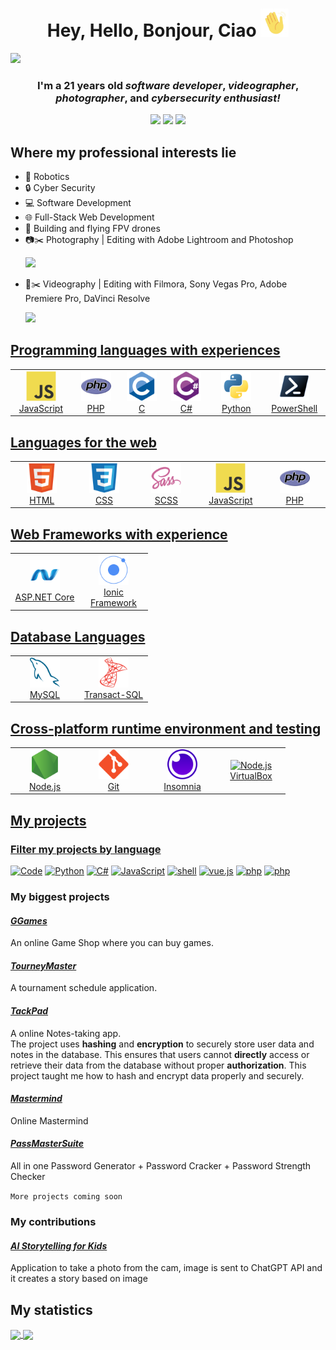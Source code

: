 <div align="center">
  <h1>Hey, Hello, Bonjour, Ciao <img alt="Waving Hand" src="wavingHand.gif" width="45" height="45"></h1>
</div>

<img src="https://media.licdn.com/dms/image/D4D16AQGeAXxK0g-kNA/profile-displaybackgroundimage-shrink_350_1400/0/1681888349977?e=1724889600&v=beta&t=u2I1al1rbYEhS9vS7ZFdghbdS_XGsez4VTthJQ5TTiM"/>

<div align="center">
  <h3>I'm a 21 years old <strong><em>software developer</em></strong>, <strong><em>videographer</em></strong>, <strong><em>photographer</em></strong>, and <strong><em>cybersecurity enthusiast!</em></strong></h3>
</div><be>

<p align="center">
  <a href="https://github.com/olivierluethy/olivierluethy"><img src="https://komarev.com/ghpvc/?username=olivierluethy&style=for-the-badge&color=000000&abbreviated=true"/></a>
  <a href="https://www.linkedin.com/in/olivier-l%C3%BCthy-381a0b24b/"><img src="https://img.shields.io/badge/linkedin-%230077B5.svg?&style=for-the-badge&logo=linkedin&logoColor=white" height=25></a>
  <a href="https://www.instagram.com/olivier.luethy/"><img src="https://img.shields.io/badge/Olivier Lüthy-%23E4405F.svg?&style=for-the-badge&logo=instagram&logoColor=white" height=25></a>
</p>

## Where my professional interests lie
- 🤖 Robotics
- 🔒 Cyber Security
- 💻 Software Development
- 🌐 Full-Stack Web Development
- 🚁 Building and flying FPV drones
- 📷✂️ Photography | Editing with Adobe Lightroom and Photoshop<br><p><a href="https://www.instagram.com/visioncraft_photography/"><img src="https://img.shields.io/badge/Visioncraft Photography-%23E4405F.svg?&style=for-the-badge&logo=instagram&logoColor=white" height=25></a></p>
- 🎥✂️ Videography | Editing with Filmora, Sony Vegas Pro, Adobe Premiere Pro, DaVinci Resolve <p><a href="https://www.youtube.com/channel/UChOkKYojDAE8L9HPXNnL1Kw"><img src="https://img.shields.io/badge/Olivier Lüthy-%2312100E.svg?&style=for-the-badge&logo=youtube&logoColor=pink" height=25></a><a href="https://www.youtube.com/channel/UChOkKYojDAE8L9HPXNnL1Kw">
</p>

## Programming languages with experiences
<table>
  <tr>
    <td align="center" width="96">
      <a href="#olivierluethy">
        <img src="https://github.com/devicons/devicon/blob/master/icons/javascript/javascript-original.svg" width="48" height="48" alt="JavaScript" />
      </a>
      <br>JavaScript
    </td>
    <td align="center" width="96">
      <a href="#olivierluethy">
        <img src="https://github.com/devicons/devicon/blob/master/icons/php/php-original.svg" width="48" height="48" alt="PHP" />
      </a>
      <br>PHP
    </td>
    <td align="center" width="96">
      <a href="#olivierluethy">
        <img src="https://github.com/devicons/devicon/blob/master/icons/c/c-original.svg" width="48" height="48" alt="C" />
      </a>
      <br>C
    </td>
    <td align="center" width="96">
      <a href="#olivierluethy">
        <img src="https://github.com/devicons/devicon/blob/master/icons/csharp/csharp-original.svg" width="48" height="48" alt="C-Sharp" />
      </a>
      <br>C# 
    </td>
    <td align="center" width="96">
      <a href="olivierluethy">
        <img src="https://github.com/devicons/devicon/blob/master/icons/python/python-original.svg" width="48" height="48" alt="Python" />
      </a>
      <br>Python
    </td>
    <td align="center" width="96">
      <a href="olivierluethy">
        <img src="https://github.com/devicons/devicon/blob/master/icons/powershell/powershell-original.svg" width="48" height="48" alt="PowerShell" />
      </a>
      <br>PowerShell
    </td>
  </tr>
</table>

## Languages for the web
<table>
  <tr>
    <td align="center" width="96">
      <a href="#olivierluethy">
        <img src="https://github.com/devicons/devicon/blob/master/icons/html5/html5-original.svg" width="48" height="48" alt="HTML" />
      </a>
      <br>HTML
    </td>
    <td align="center" width="96">
      <a href="#olivierluethy">
        <img src="https://github.com/devicons/devicon/blob/master/icons/css3/css3-original.svg" width="48" height="48" alt="CSS" />
      </a>
      <br>CSS
    </td>
    <td align="center" width="96">
      <a href="#olivierluethy">
        <img src="https://github.com/devicons/devicon/blob/master/icons/sass/sass-original.svg" width="48" height="48" alt="SCSS" />
      </a>
      <br>SCSS
    </td>
    <td align="center" width="96">
      <a href="#olivierluethy">
        <img src="https://github.com/devicons/devicon/blob/master/icons/javascript/javascript-original.svg" width="48" height="48" alt="JavaScript" />
      </a>
      <br>JavaScript
    </td>
    <td align="center" width="96">
      <a href="#olivierluethy">
        <img src="https://github.com/devicons/devicon/blob/master/icons/php/php-original.svg" width="48" height="48" alt="PHP" />
      </a>
      <br>PHP
    </td>
  </tr>
</table>

## Web Frameworks with experience
<table>
  <tr>
    <td align="center" width="96">
      <a href="#olivierluethy">
        <img src="https://github.com/devicons/devicon/blob/master/icons/dot-net/dot-net-original.svg" width="48" height="48" alt="ASP.NET Core" />
      </a>
      <br>ASP.NET Core
    </td>
    <td align="center" width="96">
      <a href="#olivierluethy">
        <img src="https://github.com/devicons/devicon/blob/master/icons/ionic/ionic-original.svg" width="48" height="48" alt="Ionic" />
      </a>
      <br>Ionic Framework
    </td>
  </tr>
</table>

## Database Languages
<table>
  <tr>
    <td align="center" width="96">
      <a href="#olivierluethy">
        <img src="https://github.com/devicons/devicon/blob/master/icons/mysql/mysql-original.svg" width="48" height="48" alt="ASP.NET Core" />
      </a>
      <br>MySQL
    </td>
    <td align="center" width="96">
      <a href="#olivierluethy">
        <img src="https://github.com/devicons/devicon/blob/master/icons/microsoftsqlserver/microsoftsqlserver-plain.svg" width="48" height="48" alt="Ionic" />
      </a>
      <br>Transact-SQL
    </td>
  </tr>
</table>

## Cross-platform runtime environment and testing
<table>
  <tr>
    <td align="center" width="96">
      <a href="#olivierluethy">
        <img src="https://github.com/devicons/devicon/blob/master/icons/nodejs/nodejs-original.svg" width="48" height="48" alt="Node.js" />
      </a>
      <br>Node.js
    </td>
    <td align="center" width="96">
      <a href="#olivierluethy">
        <img src="https://github.com/devicons/devicon/blob/master/icons/git/git-original.svg" width="48" height="48" alt="Node.js" />
      </a>
      <br>Git
    </td>
    <td align="center" width="96">
      <a href="#olivierluethy">
        <img src="https://github.com/devicons/devicon/blob/master/icons/insomnia/insomnia-original.svg" width="48" height="48" alt="Node.js" />
      </a>
      <br>Insomnia
    </td>
    <td align="center" width="96">
      <a href="#olivierluethy">
        <img src="https://upload.wikimedia.org/wikipedia/commons/d/d5/Virtualbox_logo.png" width="48" height="48" alt="Node.js" />
      </a>
      <br>VirtualBox
    </td>
  </tr>
</table>

## My projects
<p align="center">
  <h3>Filter my projects by language</h3>
  <a href="https://github.com/olivierluethy?tab=repositories" target="_blank"><img alt="Code" src="https://img.shields.io/badge/-Repos-000000?style=flat-square&logo=Github&logoColor=white" width="120" height="30"></a>
  <a href="https://github.com/olivierluethy?tab=repositories&language=python" target="_blank"><img alt="Python" src="https://img.shields.io/badge/-Python-3A85B7?style=flat-square&logo=Python&logoColor=yellow" width="120" height="30"></a>
  <a href="https://github.com/olivierluethy?tab=repositories&language=c%23" target="_blank"><img alt="C#" src="https://img.shields.io/badge/-C%23-6C4EDB?style=flat-square&logo=csharp&logoColor=21262d" width="120" height="30"></a>
  <a href="https://github.com/olivierluethy?tab=repositories&language=javascript" target="_blank"><img alt="JavaScript" src="https://img.shields.io/badge/-JavaScript-00599C?style=flat-square&logo=javascript&logoColor=yellow" width="120" height="30"></a>
  <a href="https://github.com/olivierluethy?tab=repositories&language=powershell" target="_blank"><img alt="shell" src="https://img.shields.io/badge/-PowerShell-5391FE?style=flat-square&logo=PowerShell&logoColor=black" width="120" height="30"></a>
  <a href="https://github.com/olivierluethy?tab=repositories&language=vue" target="_blank"><img alt="vue.js" src="https://img.shields.io/badge/-Vue.js-31475E?style=flat-square&logo=Vue.js&logoColor=green" width="120" height="30"></a>
  <a href="https://github.com/olivierluethy?tab=repositories&language=php" target="_blank"><img alt="php" src="https://img.shields.io/badge/-PHP-5391FE?style=flat-square&logo=PHP&logoColor=gray" width="120" height="30"></a>
  <a href="https://github.com/olivierluethy?tab=repositories&language=react" target="_blank"><img alt="php" src="https://img.shields.io/badge/-React.js-5391FE?style=flat-square&logo=React&logoColor=blue" width="120" height="30"></a>
</p>

<h3>My biggest projects</h3>
<h4><a href="https://github.com/olivierluethy/GGames"><em>GGames</em></a></h4>
An online Game Shop where you can buy games.<br>

<h4><a href="https://github.com/olivierluethy/TourneyMaster"><em>TourneyMaster</em></a></h4>
A tournament schedule application.<br>
  
<h4><a href="https://github.com/olivierluethy/TackPad"><em>TackPad</em></a></h4>
A online Notes-taking app.<br>
The project uses <strong>hashing</strong> and <strong>encryption</strong> to securely store user data and notes in the database. This ensures that users cannot <strong>directly</strong> access or retrieve their data from the database without proper <strong>authorization</strong>. This project taught me how to hash and encrypt data properly and securely.<br>

<h4><a href="https://github.com/olivierluethy/Mastermind"><em>Mastermind</em></a></h4>
Online Mastermind<br>

<h4><a href="https://github.com/olivierluethy/PassMasterSuite"><em>PassMasterSuite</em></a></h4>
All in one Password Generator + Password Cracker + Password Strength Checker<br>

``More projects coming soon``

<h3>My contributions</h3>
<h4><a href="https://github.com/linalopes/AI-storytelling-for-kids"><em>AI Storytelling for Kids</em></a></h4>
Application to take a photo from the cam, image is sent to ChatGPT API and it creates a story based on image<br>

## My statistics
<a href="https://github.com/olivierluethy/olivierluethy">
  <img align="center" src="https://github-readme-stats.vercel.app/api?username=olivierluethy&show=reviews,discussions_started,discussions_answered,prs_merged,prs_merged_percentage&theme=radical"/>
</a>

<a href="https://github.com/olivierluethy/olivierluethy">
  <img align="center" src="https://github-readme-stats.vercel.app/api/top-langs/?username=olivierluethy&show_icons=true&theme=radical&layout=donut" />
</a>

